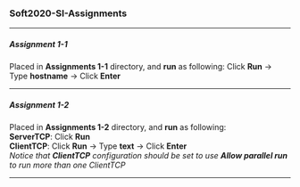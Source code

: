 ### Soft2020-SI-Assignments
***

##### Assignment 1-1
Placed in **Assignments 1-1** directory, and **run** as following:
Click **Run** &rarr; Type **hostname** &rarr; Click **Enter**
***

##### Assignment 1-2
Placed in **Assignments 1-2** directory, and **run** as following:  
**ServerTCP**: Click **Run**  
**ClientTCP**: Click **Run** &rarr; Type **text** &rarr; Click **Enter**  
*Notice that **ClientTCP** configuration should be set to use **Allow parallel run** to run more than one ClientTCP*
***
